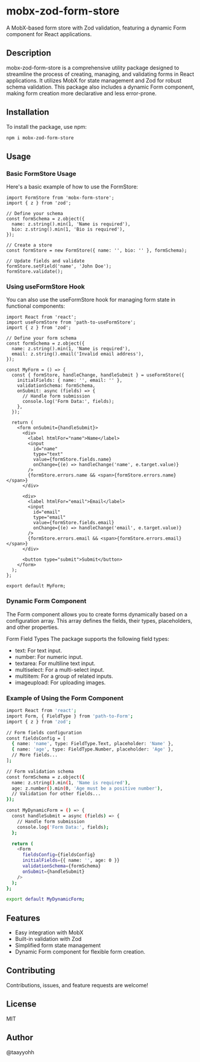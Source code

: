 # mobx-zod-form-store

A MobX-based form store with Zod validation, featuring a dynamic Form component for React applications.

## Description

mobx-zod-form-store is a comprehensive utility package designed to streamline the process of creating, managing, and validating forms in React applications. It utilizes MobX for state management and Zod for robust schema validation. This package also includes a dynamic Form component, making form creation more declarative and less error-prone.
## Installation

To install the package, use npm:

```bash
npm i mobx-zod-form-store
```

## Usage
### Basic FormStore Usage
Here's a basic example of how to use the FormStore:

```
import FormStore from 'mobx-form-store';
import { z } from 'zod';

// Define your schema
const formSchema = z.object({
  name: z.string().min(1, 'Name is required'),
  bio: z.string().min(1, 'Bio is required'),
});

// Create a store
const formStore = new FormStore({ name: '', bio: '' }, formSchema);

// Update fields and validate
formStore.setField('name', 'John Doe');
formStore.validate();

```

### Using useFormStore Hook
You can also use the useFormStore hook for managing form state in functional components:

```
import React from 'react';
import useFormStore from 'path-to-useFormStore';
import { z } from 'zod';

// Define your form schema
const formSchema = z.object({
  name: z.string().min(1, 'Name is required'),
  email: z.string().email('Invalid email address'),
});

const MyForm = () => {
  const { formStore, handleChange, handleSubmit } = useFormStore({
    initialFields: { name: '', email: '' },
    validationSchema: formSchema,
    onSubmit: async (fields) => {
      // Handle form submission
      console.log('Form Data:', fields);
    },
  });

  return (
    <form onSubmit={handleSubmit}>
      <div>
        <label htmlFor="name">Name</label>
        <input
          id="name"
          type="text"
          value={formStore.fields.name}
          onChange={(e) => handleChange('name', e.target.value)}
        />
        {formStore.errors.name && <span>{formStore.errors.name}</span>}
      </div>

      <div>
        <label htmlFor="email">Email</label>
        <input
          id="email"
          type="email"
          value={formStore.fields.email}
          onChange={(e) => handleChange('email', e.target.value)}
        />
        {formStore.errors.email && <span>{formStore.errors.email}</span>}
      </div>

      <button type="submit">Submit</button>
    </form>
  );
};

export default MyForm;
```

### Dynamic Form Component
The Form component allows you to create forms dynamically based on a configuration array. This array defines the fields, their types, placeholders, and other properties.

Form Field Types
The package supports the following field types:

- text: For text input.
- number: For numeric input.
- textarea: For multiline text input.
- multiselect: For a multi-select input.
- multiitem: For a group of related inputs.
- imageupload: For uploading images.

### Example of Using the Form Component

```bash
import React from 'react';
import Form, { FieldType } from 'path-to-Form';
import { z } from 'zod';

// Form fields configuration
const fieldsConfig = [
  { name: 'name', type: FieldType.Text, placeholder: 'Name' },
  { name: 'age', type: FieldType.Number, placeholder: 'Age' },
  // More fields...
];

// Form validation schema
const formSchema = z.object({
  name: z.string().min(1, 'Name is required'),
  age: z.number().min(0, 'Age must be a positive number'),
  // Validation for other fields...
});

const MyDynamicForm = () => {
  const handleSubmit = async (fields) => {
    // Handle form submission
    console.log('Form Data:', fields);
  };

  return (
    <Form
      fieldsConfig={fieldsConfig}
      initialFields={{ name: '', age: 0 }}
      validationSchema={formSchema}
      onSubmit={handleSubmit}
    />
  );
};

export default MyDynamicForm;


```

## Features
- Easy integration with MobX
- Built-in validation with Zod
- Simplified form state management
- Dynamic Form component for flexible form creation.

## Contributing
Contributions, issues, and feature requests are welcome!

## License
MIT

## Author
@taayyohh
